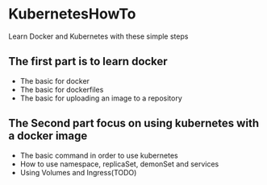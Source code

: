 # KubernetesHowTo
Learn Docker and Kubernetes with these simple steps

## The first part is to learn docker

- The basic for docker
- The basic for dockerfiles
- The basic for uploading an image to a repository

## The Second part focus on using kubernetes with a docker image

- The basic command in order to use kubernetes
- How to use namespace, replicaSet, demonSet and services
- Using Volumes and Ingress(TODO)
